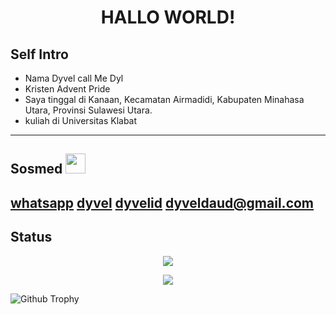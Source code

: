 <h1 align="center">HALLO WORLD!
<p align="center">

## Self Intro
* Nama Dyvel call Me Dyl
* Kristen Advent Pride
* Saya tinggal di Kanaan, Kecamatan Airmadidi, Kabupaten Minahasa Utara, Provinsi Sulawesi Utara.
* kuliah di Universitas Klabat

</p>

---------
## Sosmed <img src="https://github.com/siegrin/siegrin/blob/main/Assets/Handshake.gif" height="32px">
  <a href="https://wa.me/6285657318275">whatsapp</a>
  <a href="https://www.tiktok.com/@dyvel_">dyvel</a>
  <a href="https://instagram.com/dyvelid?igshid=NTc4MTIwNjQ2YQ==">dyvelid</a>
  <a href="mailto:dyveldaud@gmail.com">dyveldaud@gmail.com</a>
---------

## Status

<p align="center"><a href="https://github.com/dyvelid"><img src="https://github-readme-stats.vercel.app/api?username=dyvelid&show_icons=true&theme=radical"></a></p>
<p align="center"><a href="https://github.com/dyvelid"><img src="https://github-readme-stats.vercel.app/api/top-langs/?username=dyvelid&theme=radical&layout=compact"></a></p> 

![Github Trophy](https://github-profile-trophy.vercel.app/?username=dyvelid)

</details>
